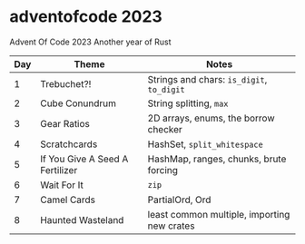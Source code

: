 # adventofcode 2023
Advent Of Code 2023
Another year of Rust

Day | Theme | Notes
----|-------|-------
1   |Trebuchet?!| Strings and chars: `is_digit`, `to_digit`
2   |Cube Conundrum | String splitting, `max`
3   |Gear Ratios | 2D arrays, enums, the borrow checker
4   | Scratchcards  | HashSet, `split_whitespace`
5   | If You Give A Seed A Fertilizer | HashMap, ranges, chunks, brute forcing
6   | Wait For It | `zip`
7   | Camel Cards | PartialOrd, Ord
8   | Haunted Wasteland | least common multiple, importing new crates